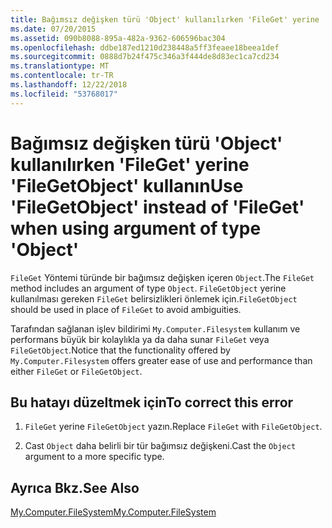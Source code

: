 ```yaml
---
title: Bağımsız değişken türü 'Object' kullanılırken 'FileGet' yerine 'FileGetObject' kullanın
ms.date: 07/20/2015
ms.assetid: 090b8088-895a-482a-9362-606596bac304
ms.openlocfilehash: ddbe187ed1210d238448a5ff3feaee18beea1def
ms.sourcegitcommit: 0888d7b24f475c346a3f444de8d83ec1ca7cd234
ms.translationtype: MT
ms.contentlocale: tr-TR
ms.lasthandoff: 12/22/2018
ms.locfileid: "53768017"
---
```

# <a name="use-filegetobject-instead-of-fileget-when-using-argument-of-type-object"></a><span data-ttu-id="4332b-102">Bağımsız değişken türü 'Object' kullanılırken 'FileGet' yerine 'FileGetObject' kullanın</span><span class="sxs-lookup"><span data-stu-id="4332b-102">Use 'FileGetObject' instead of 'FileGet' when using argument of type 'Object'</span></span>
<span data-ttu-id="4332b-103">`FileGet` Yöntemi türünde bir bağımsız değişken içeren `Object`.</span><span class="sxs-lookup"><span data-stu-id="4332b-103">The `FileGet` method includes an argument of type `Object`.</span></span> <span data-ttu-id="4332b-104">`FileGetObject` yerine kullanılması gereken `FileGet` belirsizlikleri önlemek için.</span><span class="sxs-lookup"><span data-stu-id="4332b-104">`FileGetObject` should be used in place of `FileGet` to avoid ambiguities.</span></span>  
  
 <span data-ttu-id="4332b-105">Tarafından sağlanan işlev bildirimi `My.Computer.Filesystem` kullanım ve performans büyük bir kolaylıkla ya da daha sunar `FileGet` veya `FileGetObject`.</span><span class="sxs-lookup"><span data-stu-id="4332b-105">Notice that the functionality offered by `My.Computer.Filesystem` offers greater ease of use and performance than either `FileGet` or `FileGetObject`.</span></span>  
  
## <a name="to-correct-this-error"></a><span data-ttu-id="4332b-106">Bu hatayı düzeltmek için</span><span class="sxs-lookup"><span data-stu-id="4332b-106">To correct this error</span></span>  
  
1.  <span data-ttu-id="4332b-107">`FileGet` yerine `FileGetObject` yazın.</span><span class="sxs-lookup"><span data-stu-id="4332b-107">Replace `FileGet` with `FileGetObject`.</span></span>  
  
2.  <span data-ttu-id="4332b-108">Cast `Object` daha belirli bir tür bağımsız değişkeni.</span><span class="sxs-lookup"><span data-stu-id="4332b-108">Cast the `Object` argument to a more specific type.</span></span>  
  
## <a name="see-also"></a><span data-ttu-id="4332b-109">Ayrıca Bkz.</span><span class="sxs-lookup"><span data-stu-id="4332b-109">See Also</span></span>  
   
 [<span data-ttu-id="4332b-110">My.Computer.FileSystem</span><span class="sxs-lookup"><span data-stu-id="4332b-110">My.Computer.FileSystem</span></span>](xref:Microsoft.VisualBasic.FileIO.FileSystem)
